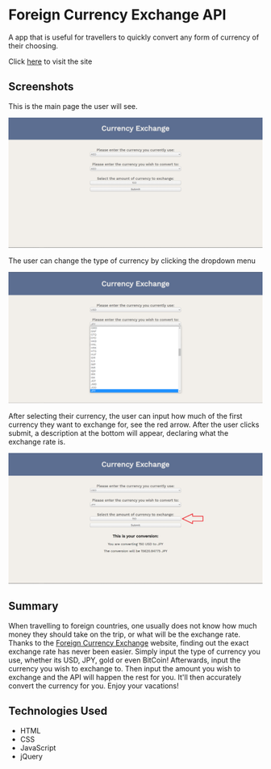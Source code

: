 <h1>Foreign Currency Exchange API</h1>

<p>A app that is useful for travellers to quickly convert any form of currency of their choosing.</p>
<p>Click <a href="https://edoardrui0.github.io/Foreign-Currency-Exchange-API/" target="_blank">here</a> to visit the site</p>

<h2>Screenshots</h2>

<p>This is the main page the user will see.</p>
<img src="main-page.jpeg">
<p>The user can change the type of currency by clicking the dropdown menu</p>
<img src="currency-dropdown.jpeg">
<p>After selecting their currency, the user can input how much of the 
first currency they want to exchange for, see the red arrow. After the user clicks submit,
a description at the bottom will appear, declaring what the exchange rate is.</p>
<img src="conversion.jpeg">

<h2>Summary</h2>
<p>When travelling to foreign countries, one usually does not know how much money they should take on the trip, or what will be the exchange rate. Thanks to the <a href="https://edoardrui0.github.io/Foreign-Currency-Exchange-API/" target="_blank">Foreign Currency Exchange</a> website, finding out the exact exchange rate has never been easier. Simply input the type of currency you use, whether its USD, JPY, gold or even BitCoin! Afterwards, input the currency you wish to exchange to. Then input the amount you wish to exchange and the API will happen the rest for you. It'll then accurately convert the currency for you. Enjoy your vacations!</p>

<h2>Technologies Used</h2>
<ul>
  <li>HTML</li>
  <li>CSS</li>
  <li>JavaScript</li>
  <li>jQuery</li>
</ul>
